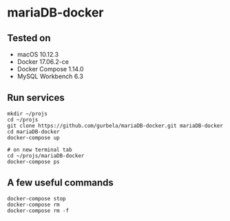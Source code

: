 # mariaDB-docker

## Tested on

- macOS 10.12.3
- Docker 17.06.2-ce
- Docker Compose 1.14.0
- MySQL Workbench 6.3

## Run services

```
mkdir ~/projs
cd ~/projs
git clone https://github.com/gurbela/mariaDB-docker.git mariaDB-docker
cd mariaDB-docker
docker-compose up

# on new terminal tab
cd ~/projs/mariaDB-docker
docker-compose ps
```
 

## A few useful commands

```
docker-compose stop
docker-compose rm
docker-compose rm -f 
```



